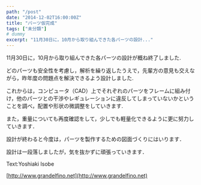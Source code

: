 ```yaml
---
path: "/post"
date: "2014-12-02T16:00:00Z"
title: "パーツ仮完成"
tags: ["未分類"]
# dummy
excerpt: "11月30日に，10月から取り組んできた各パーツの設計..."
---
```




[](02-1.jpg)

11月30日に，10月から取り組んできた各パーツの設計が概ね終了しました.

どのパーツも安全性を考慮し，解析を繰り返したうえで，先輩方の意見も交えながら，昨年度の問題点を解決できるよう設計しました.

これからは，コンピュータ（CAD）上でそれぞれのパーツをフレームに組み付け，他のパーツとの干渉やレギュレーションに違反してしまっていないかということを調べ，配置や形状の微調整をしていきます.

また，重量についても再度確認をして，少しでも軽量化できるように更に努力していきます．

設計が終わると今度は，パーツを製作するための図面づくりにはいります．

設計は一段落しましたが，気を抜かずに頑張っていきます．

Text:Yoshiaki Isobe

[http://www.grandelfino.net](http://www.grandelfino.net)

